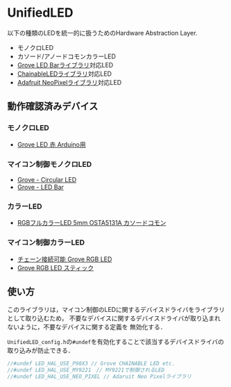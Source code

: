 # UnifiedLED

以下の種類のLEDを統一的に扱うためのHardware Abstraction Layer.

- モノクロLED
- カソード/アノードコモンカラーLED
- [Grove LED Barライブラリ][Grove_LED_Bar]対応LED
- [ChainableLEDライブラリ][ChainableLED]対応LED
- [Adafruit NeoPixelライブラリ][AdafruitNeoPixelLibrary]対応LED

## 動作確認済みデバイス

### モノクロLED
- [Grove LED 赤 Arduino用][GroveRedLED]

### マイコン制御モノクロLED
- [Grove - Circular LED][GroveCircularLED]
- [Grove - LED Bar][GroveLEDBar]

### カラーLED
- [RGBフルカラーLED 5mm OSTA5131A カソードコモン][OSTA5131A]

### マイコン制御カラーLED
- [チェーン接続可能 Grove RGB LED][GroveChainableRGB_Led]
- [Grove RGB LED スティック][Grove_RGB_LEDスティック]

## 使い方
このライブラリは，マイコン制御のLEDに関するデバイスドライバをライブラリとして取り込むため，
不要なデバイスに関するデバイスドライバが取り込まれないように，不要なデバイスに関する定義を
無効化する．

```UnifiedLED_config.h```の```#undef```を有効化することで該当するデバイスドライバの
取り込みが防止できる．


```C:UnifiedLED_config.h
//#undef LED_HAL_USE_P98X3 // Grove CHAINABLE LED etc.
//#undef LED_HAL_USE_MY9221　// MY9221で制御されるLED
//#undef LED_HAL_USE_NEO_PIXEL // Adaruit Neo Pixelライブラリ
```

<!-- 以下は，外部リンクの定義 
- Adafruit Unified Sensor Driver - [https://github.com/adafruit/Adafruit_Sensor][AdafruitUSD]
-->

<!-- Grove LED 赤 Arduino用 -->
[GroveRedLED]: https://jp.seeedstudio.com/Grove-Red-LED.html
<!-- Grove RGB LED スティック -->
[Grove_RGB_LEDスティック]: https://jp.seeedstudio.com/Grove-RGB-LED-Stick-10-WS2813-Mini.html
<!-- チェーン接続可能 Grove RGB LED -->
[GroveChainableRGB_Led]: https://jp.seeedstudio.com/Grove-Chainable-RGB-Led-V2-0.html
<!-- Grove - LED Bar -->
[GroveLEDBar]: https://wiki.seeedstudio.com/Grove-LED_Bar/
<!-- Grove - Circular LED -->
[GroveCircularLED]: https://wiki.seeedstudio.com/Grove-Circular_LED/
<!-- マイコン内蔵RGBLED 5mm PL9823-F5 -->
[PL9823F5]: https://akizukidenshi.com/catalog/g/g108411/
<!-- RGBフルカラーLED 5mm OSTA5131A カソードコモン -->
[OSTA5131A]: https://akizukidenshi.com/catalog/g/g102476/
<!-- Grove LED Bar -->
[Grove_LED_Bar]: https://github.com/Seeed-Studio/Grove_LED_Bar
<!-- Grove RGB LED chainable -->
[ChainableLED]: https://github.com/pjpmarques/ChainableLED
<!-- Adafruit NeoPixel Library -->
[AdafruitNeoPixelLibrary]: https://github.com/adafruit/Adafruit_NeoPixel


<!-- 以下は，外部リンクの定義 -->
[GroveBarometerSensorBMP180]:http://wiki.seeedstudio.com/Grove-Barometer_Sensor-BMP180/
[Grove]:https://www.seeedstudio.io/category/Grove-c-1003.html
[SeedStudio]:https://www.seeedstudio.io/
[AdafruitUSD]:https://github.com/adafruit/Adafruit_Sensor
[shield]:https://www.seeedstudio.com/Base-Shield-V2-p-1378.html
[M0Pro]:https://store.arduino.cc/usa/arduino-m0-pro
[Due]:https://store.arduino.cc/usa/arduino-due
[Uno]:https://store.arduino.cc/usa/arduino-uno-rev3
[UnoWiFi]:https://store.arduino.cc/usa/arduino-uno-wifi-rev2
[Mega]:https://store.arduino.cc/usa/arduino-mega-2560-rev3
[LeonardoEth]:https://store.arduino.cc/usa/arduino-leonardo-eth
[ProMini]:https://www.sparkfun.com/products/11114
[ESPrDev]:https://www.switch-science.com/catalog/2652/
[ESPrDevShield]:https://www.switch-science.com/catalog/2811/
[ESPrOne]:https://www.switch-science.com/catalog/2620/
[ESPrOne32]:https://www.switch-science.com/catalog/3555/
[Grove]:https://www.seeedstudio.io/category/Grove-c-1003.html
[SeedStudio]:https://www.seeedstudio.io/
[Arduino]:http://https://www.arduino.cc/
[Sparkfun]:https://www.sparkfun.com/
[SwitchScience]:https://www.switch-science.com/
[AusExGrove3AxisDigitalAccelerometer1_5g]:http://wiki.seeedstudio.com/Grove-3-Axis_Digital_Accelerometer-1.5g/
[AusExGrove3AxisDigitalAccelerometer16g]:http://wiki.seeedstudio.com/Grove-3-Axis_Digital_Accelerometer-16g/
[AusExGrove3AxisDigitalGyro]:http://wiki.seeedstudio.com/Grove-3-Axis_Digital_Gyro/
[AusExGroveI2cTouchSensor]:http://wiki.seeedstudio.com/Grove-I2C_Touch_Sensor/
[AusExGroveAnalog1AxisGyro]:http://wiki.seeedstudio.com/Grove-Single_Axis_Analog_Gyro/
[AusExGroveAnalogCurrentSensor]:http://wiki.seeedstudio.com/Grove-Electricity_Sensor/
[AusExGroveAnalogTemperatureSensor]:http://wiki.seeedstudio.com/Grove-Temperature_Sensor_V1.2/
[AusExGroveGsr]:http://wiki.seeedstudio.com/Grove-GSR_Sensor/
[AusExGroveRotaryAngleSensor]:http://wiki.seeedstudio.com/Grove-Rotary_Angle_Sensor/
[AusExGroveSimpleLight]:http://wiki.seeedstudio.com/Grove-Light_Sensor/
[AusExGroveSimpleMoisture]:http://wiki.seeedstudio.com/Grove-Moisture_Sensor/
[AusExGroveSimpleSound]:http://wiki.seeedstudio.com/Grove-Loudness_Sensor/
[AusExDigitalSwitch]:http://wiki.seeedstudio.com/Grove-Switch-P/
[AusExGroveDustSensor]:http://wiki.seeedstudio.com/Grove-Dust_Sensor/
[AusExGroveInfraredDistanceSensor]:http://wiki.seeedstudio.com/Grove-IR_Distance_Interrupter_v1.2/
[AusExGroveInfraredReflectiveSensor]:http://wiki.seeedstudio.com/Grove-Infrared_Reflective_Sensor/
[AusExGroveTouchSensor]:http://wiki.seeedstudio.com/Grove-Touch_Sensor/
[AusExGroveUltrasonicRanger]:http://wiki.seeedstudio.com/Grove-Ultrasonic_Ranger/
[AusExGroveWaterSensor]:http://wiki.seeedstudio.com/Grove-Water_Sensor/
[AusExGrovePirSensor]:http://wiki.seeedstudio.com/Grove-PIR_Motion_Sensor/


<!--- コメント
[Adafruit Unified Sensor Driver][AdafruitUSD]
[Groveシールド][shield]
[Arduino M0 Pro][M0Pro]
[Arduino Due][Due]
[Arduino Uno R3][Uno]
[Arduino Mega2560 R3][Mega]
[Arduino Leonardo Ethernet][LeonardoEth]
[Arduino Pro mini 328 - 3.3V/8MHz][ProMini]
[ESpr one][ESPrOne]
[ESPr one 32][ESPrOne32]
[Grove][Grove]
[Seed Studio][SeedStudio]
[Arduino][Arduino]
[Sparkfun][Sparkfun]
[スイッチサイエンス][SwitchScience]
--->

